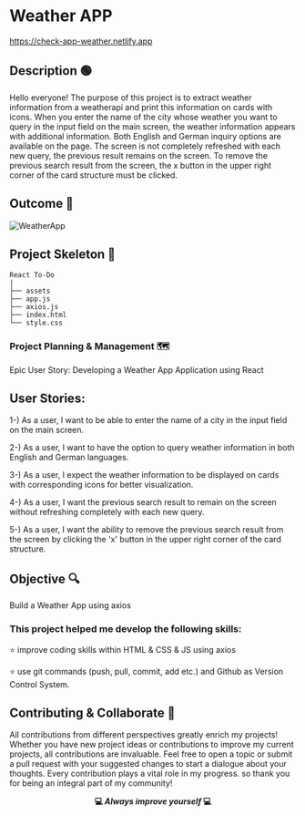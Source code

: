 
# Weather APP

https://check-app-weather.netlify.app

## Description 🟢

Hello everyone! The purpose of this project is to extract weather information from a weatherapi and print this information on cards with icons. When you enter the name of the city whose weather you want to query in the input field on the main screen, the weather information appears with additional information. Both English and German inquiry options are available on the page. The screen is not completely refreshed with each new query, the previous result remains on the screen. To remove the previous search result from the screen, the x button in the upper right corner of the card structure must be clicked.

## Outcome 🎥

![WeatherApp](https://github.com/KadirTarti/KadirTarti/assets/150926891/b151d6da-0f53-4cb0-85f7-b4d99b784897) 


## Project Skeleton 👷

```
React To-Do
|
├── assets
├── app.js
├── axios.js
├── index.html
└── style.css

```



### Project Planning & Management 🗺️

Epic User Story: Developing a Weather App Application using React


## User Stories:

1-) As a user, I want to be able to enter the name of a city in the input field on the main screen.

2-) As a user, I want to have the option to query weather information in both English and German languages.

3-) As a user, I expect the weather information to be displayed on cards with corresponding icons for better visualization.

4-) As a user, I want the previous search result to remain on the screen without refreshing completely with each new query.

5-) As a user, I want the ability to remove the previous search result from the screen by clicking the 'x' button in the upper right corner of the card structure.


## Objective 🔍

Build a Weather App using axios

### This project helped me develop the following skills:

⭐ improve coding skills within HTML & CSS & JS using axios

⭐ use git commands (push, pull, commit, add etc.) and Github as Version Control System.


## Contributing & Collaborate 💪
All contributions from different perspectives greatly enrich my projects! Whether you have new project ideas or contributions to improve my current projects, all contributions are invaluable. Feel free to open a topic or submit a pull request with your suggested changes to start a dialogue about your thoughts. Every contribution plays a vital role in my progress. so thank you for being an integral part of my community!



**<p align="center"> 💻 *Always improve yourself* 💻</p>** 
